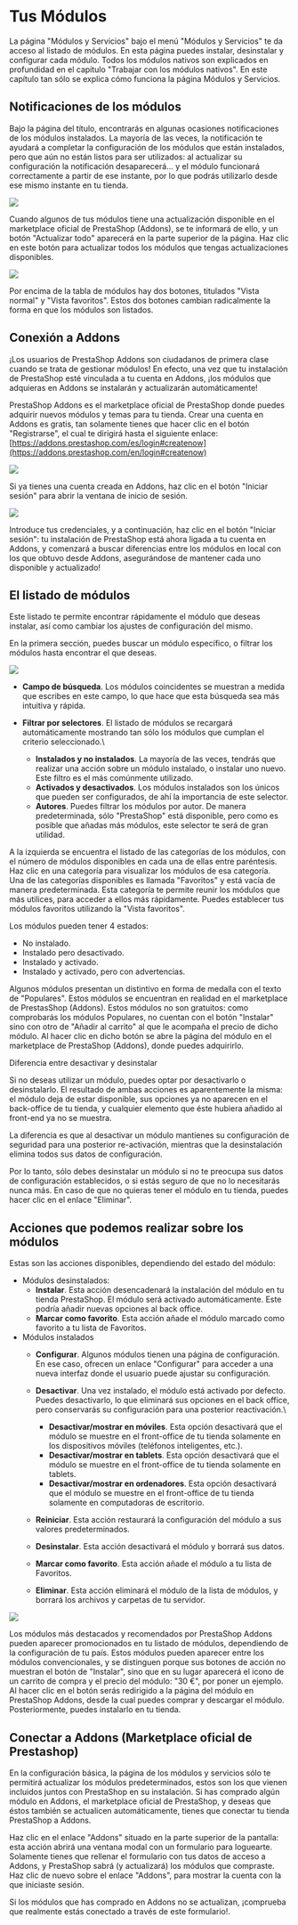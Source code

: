 # Tus Módulos

La página "Módulos y Servicios" bajo el menú "Módulos y Servicios" te da acceso al listado de módulos. En esta página puedes instalar, desinstalar y configurar cada módulo. Todos los módulos nativos son explicados en profundidad en el capítulo "Trabajar con los módulos nativos". En este capítulo tan sólo se explica cómo funciona la página Módulos y Servicios.

## Notificaciones de los módulos <a href="#tusmodulos-notificacionesdelosmodulos" id="tusmodulos-notificacionesdelosmodulos"></a>

Bajo la página del título, encontrarás en algunas ocasiones notificaciones de los módulos instalados. La mayoría de las veces, la notificación te ayudará a completar la configuración de los módulos que están instalados, pero que aún no están listos para ser utilizados: al actualizar su configuración la notificación desaparecerá... y el módulo funcionará correctamente a partir de ese instante, por lo que podrás utilizarlo desde ese mismo instante en tu tienda.

![](../../../.gitbook/assets/54268564.png)

Cuando algunos de tus módulos tiene una actualización disponible en el marketplace oficial de PrestaShop (Addons), se te informará de ello, y un botón "Actualizar todo" aparecerá en la parte superior de la página. Haz clic en este botón para actualizar todos los módulos que tengas actualizaciones disponibles.

![](../../../.gitbook/assets/30245011.png)

Por encima de la tabla de módulos hay dos botones, titulados "Vista normal" y "Vista favoritos". Estos dos botones cambian radicalmente la forma en que los módulos son listados.

## Conexión a Addons <a href="#tusmodulos-conexionaaddons" id="tusmodulos-conexionaaddons"></a>

¡Los usuarios de PrestaShop Addons son ciudadanos de primera clase cuando se trata de gestionar módulos! En efecto, una vez que tu instalación de PrestaShop esté vinculada a tu cuenta en Addons, ¡los módulos que adquieras en Addons se instalarán y actualizarán automáticamente!

PrestaShop Addons es el marketplace oficial de PrestaShop donde puedes adquirir nuevos módulos y temas para tu tienda. Crear una cuenta en Addons es gratis, tan solamente tienes que hacer clic en el botón "Registrarse", el cual te dirigirá hasta el siguiente enlace: [https://addons.prestashop.com/es/login#createnow](https://addons.prestashop.com/en/login#createnow)

![](../../../.gitbook/assets/54268599.png)

Si ya tienes una cuenta creada en Addons, haz clic en el botón "Iniciar sesión" para abrir la ventana de inicio de sesión.

![](../../../.gitbook/assets/54268610.png)

Introduce tus credenciales, y a continuación, haz clic en el botón "Iniciar sesión": tu instalación de PrestaShop está ahora ligada a tu cuenta en Addons, y comenzará a buscar diferencias entre los módulos en local con los que obtuvo desde Addons, asegurándose de mantener cada uno disponible y actualizado!

## El listado de módulos <a href="#tusmodulos-ellistadodemodulos" id="tusmodulos-ellistadodemodulos"></a>

Este listado te permite encontrar rápidamente el módulo que deseas instalar, así como cambiar los ajustes de configuración del mismo.

En la primera sección, puedes buscar un módulo específico, o filtrar los módulos hasta encontrar el que deseas.

![](../../../.gitbook/assets/54268566.png)

* **Campo de búsqueda**. Los módulos coincidentes se muestran a medida que escribes en este campo, lo que hace que esta búsqueda sea más intuitiva y rápida.
* **Filtrar por selectores**. El listado de módulos se recargará automáticamente mostrando tan sólo los módulos que cumplan el criterio seleccionado.\

  * **Instalados y no instalados**. La mayoría de las veces, tendrás que realizar una acción sobre un módulo instalado, o instalar uno nuevo. Este filtro es el más comúnmente utilizado.
  * **Activados y desactivados**. Los módulos instalados son los únicos que pueden ser configurados, de ahí la importancia de este selector.
  * **Autores**. Puedes filtrar los módulos por autor. De manera predeterminada, sólo "PrestaShop" está disponible, pero como es posible que añadas más módulos, este selector te será de gran utilidad.

A la izquierda se encuentra el listado de  las categorías de los módulos, con el número de módulos disponibles en cada una de ellas entre paréntesis. Haz clic en una categoría para visualizar los módulos de esa categoría.\
&#x20;Una de las categorías disponibles es llamada "Favoritos" y está vacía de manera predeterminada. Esta categoría te permite reunir los módulos que más utilices, para acceder a ellos más rápidamente. Puedes establecer tus módulos favoritos utilizando la "Vista favoritos".

Los módulos pueden tener 4 estados:

* No instalado.
* Instalado pero desactivado.
* Instalado y activado.
* Instalado y activado, pero con advertencias.

Algunos módulos presentan un distintivo en forma de medalla con el texto de "Populares". Estos módulos se encuentran en realidad en el marketplace de PrestasShop (Addons). Estos módulos no son gratuitos: como comprobarás los módulos Populares, no cuentan con el botón "Instalar" sino con otro de "Añadir al carrito" al que le acompaña el precio de dicho módulo. Al hacer clic en dicho botón se abre la página del módulo en el marketplace de PrestaShop (Addons), donde puedes adquirirlo.

Diferencia entre desactivar y desinstalar

Si no deseas utilizar un módulo, puedes optar por desactivarlo o desinstalarlo. El resultado de ambas acciones es aparentemente la misma: el módulo deja de estar disponible, sus opciones ya no aparecen en el back-office de tu tienda, y cualquier elemento que éste hubiera añadido al front-end ya no se muestra.

La diferencia es que al desactivar un módulo mantienes su configuración de seguridad para una posterior re-activación, mientras que la desinstalación elimina todos sus datos de configuración.

Por lo tanto, sólo debes desinstalar un módulo si no te preocupa sus datos de configuración establecidos, o si estás seguro de que no lo necesitarás nunca más. En caso de que no quieras tener el módulo en tu tienda, puedes hacer clic en el enlace "Eliminar".

## Acciones que podemos realizar sobre los módulos <a href="#tusmodulos-accionesquepodemosrealizarsobrelosmodulos" id="tusmodulos-accionesquepodemosrealizarsobrelosmodulos"></a>

Estas son las acciones disponibles, dependiendo del estado del módulo:

* Módulos desinstalados:
  * **Instalar**. Esta acción desencadenará la instalación del módulo en tu tienda PrestaShop. El módulo será activado automáticamente. Este podría añadir nuevas opciones al back office.
  * **Marcar como favorito**. Esta acción añade el módulo marcado como favorito a tu lista de Favoritos.
* Módulos instalados
  * **Configurar**. Algunos módulos tienen una página de configuración. En ese caso, ofrecen un enlace "Configurar" para acceder a una nueva interfaz donde el usuario puede ajustar su configuración.
  * **Desactivar**. Una vez instalado, el módulo está activado por defecto. Puedes desactivarlo, lo que eliminará sus opciones en el back office, pero conservarás su configuración para una posterior reactivación.\

    * **Desactivar/mostrar en móviles**. Esta opción desactivará que el módulo se muestre en el front-office de tu tienda solamente en los dispositivos móviles (teléfonos inteligentes, etc.).
    * **Desactivar/mostrar en tablets**. Esta opción desactivará que el módulo se muestre en el front-office de tu tienda solamente en tablets.
    * **Desactivar/mostrar en ordenadores**. Esta opción desactivará que el módulo se muestre en el front-office de tu tienda solamente en computadoras de escritorio.
  * **Reiniciar**. Esta acción restaurará la configuración del módulo a sus valores predeterminados.
  * **Desinstalar**. Esta acción desactivará el módulo y borrará sus datos.
  * **Marcar como favorito**. Esta acción añade el módulo a tu lista de Favoritos.
  * **Eliminar**. Esta acción eliminará el módulo de la lista de módulos, y borrará los archivos y carpetas de tu servidor.

![](../../../.gitbook/assets/54268614.png)

Los módulos más destacados y recomendados por PrestaShop Addons pueden aparecer promocionados en tu listado de módulos, dependiendo de la configuración de tu país. Estos módulos pueden aparecer entre los módulos convencionales, y se distinguen porque sus botones de acción no muestran el botón de "Instalar", sino que en su lugar aparecerá el icono de un carrito de compra y el precio del módulo: "30 €", por poner un ejemplo. Al hacer clic en el botón serás redirigido a la página del módulo en PrestaShop Addons, desde la cual puedes comprar y descargar el módulo. Posteriormente, puedes instalarlo en tu tienda.

## Conectar a Addons (Marketplace oficial de Prestashop) <a href="#tusmodulos-conectaraaddons-marketplaceoficialdeprestashop" id="tusmodulos-conectaraaddons-marketplaceoficialdeprestashop"></a>

En la configuración básica, la página de los módulos y servicios sólo te permitirá actualizar los módulos predeterminados, estos son los que vienen incluidos juntos con PrestaShop en su instalación. Si has comprado algún módulo en Addons, el marketplace oficial de PrestaShop, y deseas que éstos también se actualicen automáticamente, tienes que conectar tu tienda PrestaShop a Addons.

Haz clic en el enlace "Addons" situado en la parte superior de la pantalla: esta acción abrirá una ventana modal con un formulario para loguearte. Solamente tienes que rellenar el formulario con tus datos de acceso a Addons, y PrestaShop sabrá (y actualizará) los módulos que compraste. Haz clic de nuevo sobre el enlace "Addons", para mostrar la cuenta con la que iniciaste sesión.

Si los módulos que has comprado en Addons no se actualizan, ¡comprueba que realmente estás conectado a través de este formulario!.
